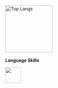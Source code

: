 <!--
**h-hosoda-ml/h-hosoda-ml** is a ✨ _special_ ✨ repository because its `README.md` (this file) appears on your GitHub profile.

Here are some ideas to get you started:

- 🔭 I’m currently working on ...
- 🌱 I’m currently learning ...
- 👯 I’m looking to collaborate on ...
- 🤔 I’m looking for help with ...
- 💬 Ask me about ...
- 📫 How to reach me: ...
- 😄 Pronouns: ...
- ⚡ Fun fact: ...
-->

<p align="left" style="padding:2rem 0rem">
    <div style="margin-bottom:1rem">
        <img alt="Top Langs" height="150px" src="https://github-readme-stats.vercel.app/api/top-langs/?username=h-hosoda-ml&theme=merko&layout=compact&hide=Jupyter%20Notebook" />
    </div>
    <p><b>Language Skills</b></p>
    <div style="margin-bottom:1rem">
        <img height="50px" src="https://skillicons.dev/icons?i=python,pytorch,docker,github" />
    </div>
</p>
